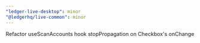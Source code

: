 ```yaml
---
"ledger-live-desktop": minor
"@ledgerhq/live-common": minor
---
```


Refactor useScanAccounts hook
stopPropagation on Checkbox's onChange
